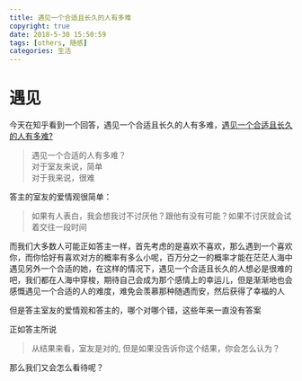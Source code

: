 ```yaml
---
title: 遇见一个合适且长久的人有多难
copyright: true
date: 2018-5-30 15:50:59
tags: [others, 随感]
categories: 生活
---
```


# 遇见
今天在知乎看到一个回答，遇见一个合适且长久的人有多难，[遇见一个合适且长久的人有多难?](https://www.zhihu.com/question/22737806/answer/25199202)

> 遇见一个合适的人有多难？<br>对于室友来说，简单<br>对于我来说，很难<br>

答主的室友的爱情观很简单：
> 如果有人表白，我会想我讨不讨厌他？跟他有没有可能？如果不讨厌就会试着交往一段时间

而我们大多数人可能正如答主一样，首先考虑的是喜欢不喜欢，那么遇到一个喜欢你，而你恰好有喜欢对方的概率有多么小呢，百万分之一的概率才能在茫茫人海中遇见另外一个合适的她，在这样的情况下，遇见一个合适且长久的人想必是很难的吧，我们都在人海中穿梭，期待自己会成为那个感情上的幸运儿，但是渐渐地也会感慨遇见一个合适的人的难度，难免会羡慕那种随遇而安，然后获得了幸福的人

但是答主室友的爱情观和答主的，哪个对哪个错，这些年来一直没有答案

正如答主所说

> 从结果来看，室友是对的, 但是如果没告诉你这个结果，你会怎么认为？

那么我们又会怎么看待呢？